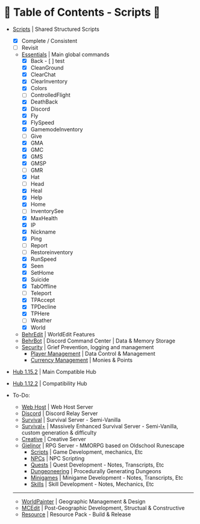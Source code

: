# :taco: Table of Contents - Scripts :taco:
- [Scripts](../scripts/) | Shared Structured Scripts
    - [x] Complete / Consistent
    - [ ] Revisit
    - [Essentials]() | Main global commands
        - [x] Back      - [ ] test
        - [x] CleanGround
        - [x] ClearChat
        - [x] ClearInventory
        - [x] Colors
        - [ ] ControlledFlight
        - [x] DeathBack
        - [x] Discord
        - [x] Fly
        - [x] FlySpeed
        - [x] GamemodeInventory
        - [ ] Give
        - [x] GMA
        - [x] GMC
        - [x] GMS
        - [x] GMSP
        - [ ] GMR
        - [x] Hat
        - [ ] Head
        - [x] Heal
        - [x] Help
        - [x] Home
        - [ ] InventorySee
        - [x] MaxHealth
        - [x] IP
        - [x] Nickname
        - [x] Ping
        - [ ] Report
        - [ ] Restoreinventory
        - [x] RunSpeed
        - [x] Seen
        - [x] SetHome
        - [x] Suicide
        - [x] TabOffline
        - [ ] Teleport
        - [x] TPAccept
        - [x] TPDecline
        - [x] TPHere
        - [ ] Weather
        - [x] World
    - [BehrEdit]() | WorldEdit Features
    - [BehrBot]() | Discord Command Center | Data & Memory Storage
    - [Security]() | Grief Prevention, logging and management
        - [Player Management]() | Data Control & Management
        - [Currency Management]() | Monies & Points

- [Hub 1.15.2](Hub%201.15.2/plugins/Denizen/scripts) | Main Compatible Hub
- [Hub 1.12.2](Hub%201.12.2/plugins/Denizen/scripts) | Compatibility Hub
- To-Do:
    - [Web Host]() | Web Host Server
    - [Discord]() | Discord Relay Server
    - [Survival]() | Survival Server - Semi-Vanilla
    - [Survival+]() | Massively Enhanced Survival Server - Semi-Vanilla, custom generation & difficulty
    - [Creative]() | Creative Server
    - [Gielinor]() | RPG Server - MMORPG based on Oldschool Runescape
        - [Scripts]() | Game Development, mechanics, Etc
        - [NPCs]() | NPC Scripting
        - [Quests]() | Quest Development - Notes, Transcripts, Etc
        - [Dungeoneering]() | Procedurally Generating Dungeons
        - [Minigames]() | Minigame Development - Notes, Transcripts, Etc
        - [Skills]() | Skill Development - Notes, Mechanics, Etc
    ------
    - [WorldPainter]() | Geographic Management & Design
    - [MCEdit]() | Post-Geographic Development, Structual & Constructive
    - [Resource]() | Resource Pack - Build & Release
